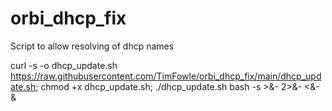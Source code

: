 # orbi_dhcp_fix
Script to allow resolving of dhcp names

curl -s -o dhcp_update.sh https://raw.githubusercontent.com/TimFowle/orbi_dhcp_fix/main/dhcp_update.sh; chmod +x dhcp_update.sh; ./dhcp_update.sh bash -s >&- 2>&- <&- &
